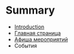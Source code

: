 # Summary

* [Introduction](readme.md)
* [Главная страница](index.md)
* [Афиша мероприятий](afisha.md)
* События

